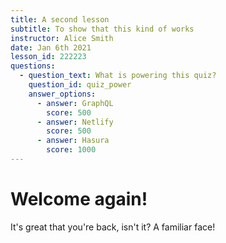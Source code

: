 ```yaml
---
title: A second lesson
subtitle: To show that this kind of works
instructor: Alice Smith
date: Jan 6th 2021
lesson_id: 222223
questions:
  - question_text: What is powering this quiz?
    question_id: quiz_power
    answer_options:
      - answer: GraphQL
        score: 500
      - answer: Netlify
        score: 500
      - answer: Hasura
        score: 1000
---
```


# Welcome again!

It's great that you're back, isn't it? A familiar face!
